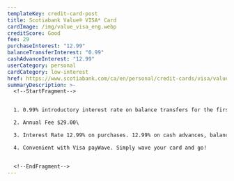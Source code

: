 ```yaml
---
templateKey: credit-card-post
title: Scotiabank Value® VISA* Card
cardImage: /img/value_visa_eng.webp
creditScore: Good
fee: 29
purchaseInterest: "12.99"
balanceTransferInterest: "0.99"
cashAdvanceInterest: "12.99"
userCategory: personal
cardCategory: low-interest
href: https://www.scotiabank.com/ca/en/personal/credit-cards/visa/value-card.html
summaryDescription: >-
  <!--StartFragment-->


  1. 0.99% introductory interest rate on balance transfers for the first 6 months\

  2. Annual Fee $29.00\

  3. Interest Rate 12.99% on purchases. 12.99% on cash advances, balance transfers and Scotia Credit Card Cheques\

  4. Convenient with Visa payWave. Simply wave your card and go!


  <!--EndFragment-->
---
```

